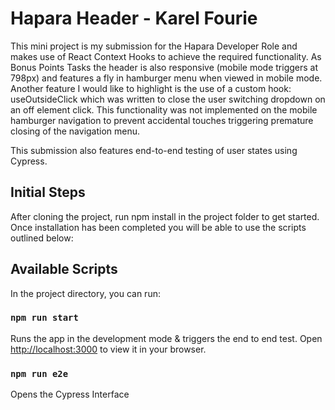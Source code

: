 # Hapara Header - Karel Fourie

This mini project is my submission for the Hapara Developer Role and makes use of React Context Hooks to achieve the required functionality. As Bonus Points Tasks the header is also responsive (mobile mode triggers at 798px) and features a fly in hamburger menu when viewed in mobile mode. Another feature I would like to highlight is the use of a custom hook: useOutsideClick which was written to close the user switching dropdown on an off element click. This functionality was not implemented on the mobile hamburger navigation to prevent accidental touches triggering premature closing of the navigation menu. 

This submission also features end-to-end testing of user states using Cypress.

## Initial Steps 

After cloning the project, run npm install in the project folder to get started. Once installation has been completed you will be able to use the scripts outlined below:
## Available Scripts

In the project directory, you can run:

### `npm run start`

Runs the app in the development mode & triggers the end to end test.
Open [http://localhost:3000](http://localhost:3000) to view it in your browser.


### `npm run e2e`

Opens the Cypress Interface
